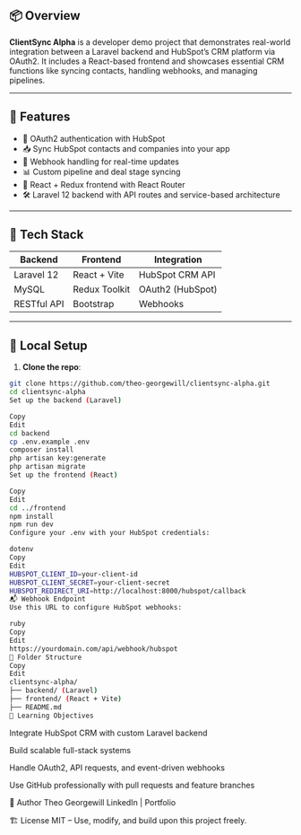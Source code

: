 ## 📦 Overview

**ClientSync Alpha** is a developer demo project that demonstrates real-world integration between a Laravel backend and HubSpot’s CRM platform via OAuth2. It includes a React-based frontend and showcases essential CRM functions like syncing contacts, handling webhooks, and managing pipelines.

---

## 🚀 Features

- 🔐 OAuth2 authentication with HubSpot
- 📥 Sync HubSpot contacts and companies into your app
- 🔄 Webhook handling for real-time updates
- 📊 Custom pipeline and deal stage syncing
- 🧠 React + Redux frontend with React Router
- 🛠 Laravel 12 backend with API routes and service-based architecture

---

## 🧠 Tech Stack

| Backend | Frontend | Integration |
|---------|----------|-------------|
| Laravel 12 | React + Vite | HubSpot CRM API |
| MySQL | Redux Toolkit | OAuth2 (HubSpot) |
| RESTful API | Bootstrap | Webhooks |

---

## 🧪 Local Setup

1. **Clone the repo**:

```bash
git clone https://github.com/theo-georgewill/clientsync-alpha.git
cd clientsync-alpha
Set up the backend (Laravel)
```

```bash
Copy
Edit
cd backend
cp .env.example .env
composer install
php artisan key:generate
php artisan migrate
Set up the frontend (React)
```

```bash
Copy
Edit
cd ../frontend
npm install
npm run dev
Configure your .env with your HubSpot credentials:

dotenv
Copy
Edit
HUBSPOT_CLIENT_ID=your-client-id
HUBSPOT_CLIENT_SECRET=your-client-secret
HUBSPOT_REDIRECT_URI=http://localhost:8000/hubspot/callback
📬 Webhook Endpoint
Use this URL to configure HubSpot webhooks:

ruby
Copy
Edit
https://yourdomain.com/api/webhook/hubspot
🧩 Folder Structure
Copy
Edit
clientsync-alpha/
├── backend/ (Laravel)
├── frontend/ (React + Vite)
├── README.md
📖 Learning Objectives
```
Integrate HubSpot CRM with custom Laravel backend

Build scalable full-stack systems

Handle OAuth2, API requests, and event-driven webhooks

Use GitHub professionally with pull requests and feature branches

👤 Author
Theo Georgewill
LinkedIn | Portfolio

🏗️ License
MIT – Use, modify, and build upon this project freely.